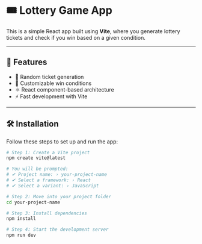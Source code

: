 # 🎟️ Lottery Game App

This is a simple React app built using **Vite**, where you generate lottery tickets and check if you win based on a given condition.

---

## 🚀 Features

- 🎲 Random ticket generation
- 🧠 Customizable win conditions
- ⚛️ React component-based architecture
- ⚡ Fast development with Vite

---

## 🛠️ Installation

Follow these steps to set up and run the app:

```bash
# Step 1: Create a Vite project
npm create vite@latest

# You will be prompted:
# ✔ Project name: › your-project-name
# ✔ Select a framework: › React
# ✔ Select a variant: › JavaScript

# Step 2: Move into your project folder
cd your-project-name

# Step 3: Install dependencies
npm install

# Step 4: Start the development server
npm run dev
